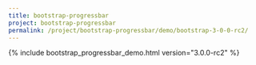 ```yaml
---
title: bootstrap-progressbar
project: bootstrap-progressbar
permalink: /project/bootstrap-progressbar/demo/bootstrap-3-0-0-rc2/
---
```


{% include bootstrap_progressbar_demo.html version="3.0.0-rc2" %}
